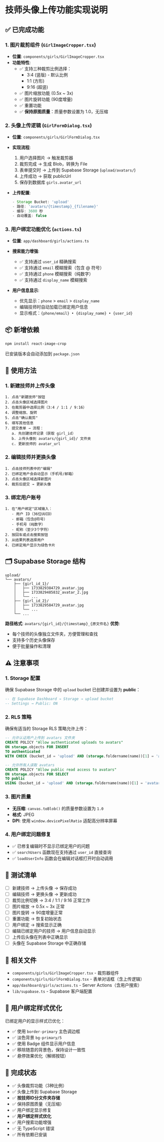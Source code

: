 # 技师头像上传功能实现说明

## ✅ 已完成功能

### 1. 图片裁剪组件 (`GirlImageCropper.tsx`)
- **位置**: `components/girls/GirlImageCropper.tsx`
- **功能特性**:
  - ✅ 支持三种裁剪比例选择：
    - 3:4 (竖版) - 默认比例
    - 1:1 (方形)
    - 9:16 (超竖)
  - ✅ 图片缩放功能 (0.5x ~ 3x)
  - ✅ 图片旋转功能 (90度增量)
  - ✅ 重置功能
  - ✅ **保持原图质量**：质量参数设置为 1.0，无压缩

### 2. 头像上传逻辑 (`GirlFormDialog.tsx`)
- **位置**: `components/girls/GirlFormDialog.tsx`
- **实现流程**:
  1. 用户选择图片 → 触发裁剪器
  2. 裁剪完成 → 生成 Blob，转换为 File
  3. 表单提交时 → 上传到 Supabase Storage (`upload/avatars/`)
  4. 上传成功 → 获取 publicUrl
  5. 保存到数据库 `girls.avatar_url`

- **上传配置**:
  ```typescript
  - Storage Bucket: 'upload'
  - 路径: 'avatars/{timestamp}_{filename}'
  - 缓存: 3600 秒
  - 自动覆盖: false
  ```

### 3. 用户绑定功能优化 (`actions.ts`)
- **位置**: `app/dashboard/girls/actions.ts`
- **搜索能力增强**:
  - ✅ 支持通过 `user_id` 精确搜索
  - ✅ 支持通过 `email` 模糊搜索（包含 @ 符号）
  - ✅ 支持通过 `phone` 模糊搜索（纯数字）
  - ✅ 支持通过 `display_name` 模糊搜索

- **用户信息显示**:
  - 优先显示：`phone` > `email` > `display_name`
  - 编辑技师时自动加载已绑定用户信息
  - 显示格式：`{phone/email} • {display_name} • {user_id}`

## 📦 新增依赖

```bash
npm install react-image-crop
```

已安装版本会自动添加到 `package.json`

## 🔧 使用方法

### 1. 新建技师并上传头像
```
1. 点击"新建技师"按钮
2. 点击头像区域选择图片
3. 在裁剪器中选择比例（3:4 / 1:1 / 9:16）
4. 调整缩放、旋转
5. 点击"确认裁剪"
6. 填写其他信息
7. 提交表单 → 流程：
   a. 先创建技师记录（获取 girl_id）
   b. 上传头像到 avatars/{girl_id}/ 文件夹
   c. 更新技师的 avatar_url
```

### 2. 编辑技师并更换头像
```
1. 点击技师列表中的"编辑"
2. 已绑定用户会自动显示（手机号/邮箱）
3. 点击头像区域选择新图片
4. 裁剪后提交 → 更新头像
```

### 3. 绑定用户账号
```
1. 在"用户绑定"区域输入：
   - 用户 ID（36位UUID）
   - 邮箱（包含@符号）
   - 手机号（纯数字）
   - 昵称（至少3个字符）
2. 按回车或点击搜索按钮
3. 从结果列表选择用户
4. 已绑定用户显示为绿色卡片
```

## 🗂️ Supabase Storage 结构

```
upload/
└── avatars/
    ├── {girl_id_1}/
    │   ├── 1733829384729_avatar.jpg
    │   ├── 1733829485832_avatar_2.jpg
    │   └── ...
    ├── {girl_id_2}/
    │   ├── 1733829584729_avatar.jpg
    │   └── ...
    └── ...
```

**路径格式**: `avatars/{girl_id}/{timestamp}_{原文件名}`
**优势**: 
- 每个技师的头像独立文件夹，方便管理和查找
- 支持多个历史头像保存
- 便于批量操作和清理

## ⚠️ 注意事项

### 1. Storage 配置
确保 Supabase Storage 中的 `upload` bucket 已创建并设置为 **public**：
```sql
-- 在 Supabase Dashboard → Storage → upload bucket
-- Settings → Public: ON
```

### 2. RLS 策略
确保有适当的 Storage RLS 策略允许上传：
```sql
-- 允许认证用户上传到 avatars 文件夹
CREATE POLICY "Allow authenticated uploads to avatars"
ON storage.objects FOR INSERT
TO authenticated
WITH CHECK (bucket_id = 'upload' AND (storage.foldername(name))[1] = 'avatars');

-- 允许所有人读取 avatars
CREATE POLICY "Allow public read access to avatars"
ON storage.objects FOR SELECT
TO public
USING (bucket_id = 'upload' AND (storage.foldername(name))[1] = 'avatars');
```

### 3. 图片质量
- **无压缩**: `canvas.toBlob()` 的质量参数设置为 `1.0`
- **格式**: JPEG
- **DPI**: 使用 `window.devicePixelRatio` 适配高分辨率屏幕

### 4. 用户绑定问题修复
- ✅ 已修复编辑时不显示已绑定用户的问题
- ✅ `searchUsers` 函数现在支持通过 `user_id` 直接查询
- ✅ `loadUserInfo` 函数会在编辑对话框打开时自动调用

## 🧪 测试清单

- [ ] 新建技师 → 上传头像 → 保存成功
- [ ] 编辑技师 → 更换头像 → 更新成功
- [ ] 裁剪比例切换 → 3:4 / 1:1 / 9:16 正常工作
- [ ] 图片缩放 → 0.5x ~ 3x 正常
- [ ] 图片旋转 → 90度增量正常
- [ ] 重置功能 → 恢复初始状态
- [ ] 用户绑定 → 搜索显示正确
- [ ] 编辑已绑定用户的技师 → 用户信息自动显示
- [ ] 上传后头像在列表中正确显示
- [ ] 头像在 Supabase Storage 中正确存储

## 📝 相关文件

- `components/girls/GirlImageCropper.tsx` - 裁剪器组件
- `components/girls/GirlFormDialog.tsx` - 表单对话框（含上传逻辑）
- `app/dashboard/girls/actions.ts` - Server Actions（含用户搜索）
- `lib/supabase.ts` - Supabase 客户端配置

## 🎨 用户绑定样式优化

已绑定用户的显示样式已优化：
- ✅ 使用 `border-primary` 主色调边框
- ✅ 淡色背景 `bg-primary/5`
- ✅ 使用 Badge 组件显示用户信息
- ✅ 移除随意的背景色，保持设计一致性
- ✅ 悬停效果优化（解绑按钮）

## 🎉 完成状态

- ✅ 头像裁剪功能（3种比例）
- ✅ 头像上传到 Supabase Storage
- ✅ **按技师ID分文件夹存储**
- ✅ 保持原图质量（无压缩）
- ✅ 用户绑定显示修复
- ✅ **用户绑定样式优化**
- ✅ 用户搜索功能增强
- ✅ 无 TypeScript 错误
- ✅ 所有依赖已安装

